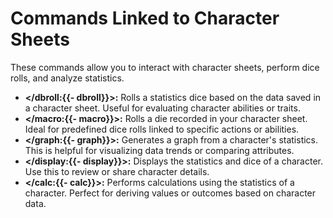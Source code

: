 # Commands Linked to Character Sheets
These commands allow you to interact with character sheets, perform dice rolls, and analyze statistics.

- **</dbroll:{{- dbroll}}>:** Rolls a statistics dice based on the data saved in a character sheet. Useful for evaluating character abilities or traits.
- **</macro:{{- macro}}>:** Rolls a die recorded in your character sheet. Ideal for predefined dice rolls linked to specific actions or abilities.
- **</graph:{{- graph}}>:** Generates a graph from a character's statistics. This is helpful for visualizing data trends or comparing attributes.
- **</display:{{- display}}>:** Displays the statistics and dice of a character. Use this to review or share character details.
- **</calc:{{- calc}}>:** Performs calculations using the statistics of a character. Perfect for deriving values or outcomes based on character data.